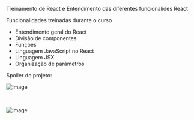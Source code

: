 Treinamento de React e Entendimento das diferentes funcionalides React

Funcionalidades treinadas durante o curso

* Entendimento geral do React
* Divisão de componentes
* Funções
* Linguagem JavaScript no React
* Linguagem JSX
* Organização de parâmetros


Spoiler do projeto:  <br>

![image](https://github.com/JosanBehrends/Organo-otimizado/assets/123435999/56efb5ff-174b-4790-a971-ac0d01190967)

<br>

![image](https://github.com/JosanBehrends/Organo-otimizado/assets/123435999/7d677a6d-7950-449d-bbb7-6390d0e39d80)


